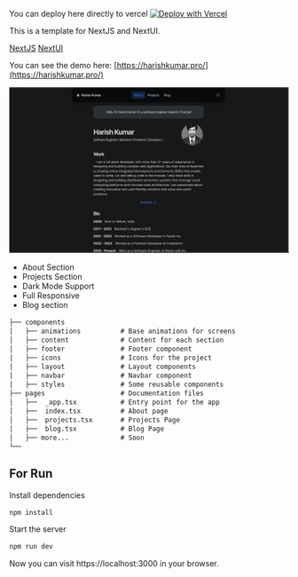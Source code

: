 You can deploy here directly to vercel [![Deploy with Vercel](https://vercel.com/button)](https://vercel.com/import/project?template=https://github.com/thelonewolf123/portfolio)

This is a template for NextJS and NextUI.

[NextJS](https://nextjs.org/)
[NextUI](https://nextui.org/)

You can see the demo here: [https://harishkumar.pro/](https://harishkumar.pro/)

![Dashboard Dark Mode](./public/demo.png)

-   About Section
-   Projects Section
-   Dark Mode Support
-   Full Responsive
-   Blog section

```
├── components
│   ├── animations          # Base animations for screens
│   ├── content             # Content for each section
│   ├── footer              # Footer component
|   ├── icons               # Icons for the project
|   ├── layout              # Layout components
|   ├── navbar              # Navbar component
|   ├── styles              # Some reusable components
├── pages                   # Documentation files
│   ├──  _app.tsx           # Entry point for the app
│   ├──  index.tsx          # About page
│   ├──  projects.tsx       # Projects Page
│   ├──  blog.tsx           # Blog Page
│   ├── more...             # Soon
└──
```

## For Run

Install dependencies

```bash
npm install
```

Start the server

```bash
npm run dev
```

Now you can visit https://localhost:3000 in your browser.
